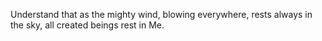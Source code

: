 Understand that as the mighty wind, blowing everywhere, rests always in the sky, all created beings rest in Me.